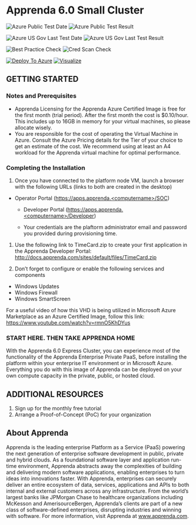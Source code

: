 # Apprenda 6.0 Small Cluster

![Azure Public Test Date](https://azurequickstartsservice.blob.core.windows.net/badges/apprenda60-small/PublicLastTestDate.svg)
![Azure Public Test Result](https://azurequickstartsservice.blob.core.windows.net/badges/apprenda60-small/PublicDeployment.svg)

![Azure US Gov Last Test Date](https://azurequickstartsservice.blob.core.windows.net/badges/apprenda60-small/FairfaxLastTestDate.svg)
![Azure US Gov Last Test Result](https://azurequickstartsservice.blob.core.windows.net/badges/apprenda60-small/FairfaxDeployment.svg)

![Best Practice Check](https://azurequickstartsservice.blob.core.windows.net/badges/apprenda60-small/BestPracticeResult.svg)
![Cred Scan Check](https://azurequickstartsservice.blob.core.windows.net/badges/apprenda60-small/CredScanResult.svg)

[![Deploy To Azure](https://raw.githubusercontent.com/fathym-it/azure-quickstart-templates/master/1-CONTRIBUTION-GUIDE/images/deploytoazure.svg?sanitize=true)](https://portal.azure.com/#create/Microsoft.Template/uri/https%3A%2F%2Fraw.githubusercontent.com%2Ffathym-it%2Fazure-quickstart-templates%2Fmaster%2Fapprenda60-small%2Fazuredeploy.json)
[![Visualize](https://raw.githubusercontent.com/fathym-it/azure-quickstart-templates/master/1-CONTRIBUTION-GUIDE/images/visualizebutton.svg?sanitize=true)](http://armviz.io/#/?load=https%3A%2F%2Fraw.githubusercontent.com%2Ffathym-it%2Fazure-quickstart-templates%2Fmaster%2Fapprenda60-small%2Fazuredeploy.json)

## GETTING STARTED

### Notes and Prerequisites

- Apprenda Licensing for the Apprenda Azure Certified Image is free for the first month (trial period). After the first month the cost is $0.10/hour. This includes up to 16GB in memory for your virtual machines, so please allocate wisely.
- You are responsible for the cost of operating the Virtual Machine in Azure. Consult the Azure Pricing details for the Tier of your choice to get an estimate of the cost. We recommend using at least an A4 workload for the Apprenda virtual machine for optimal performance.

### Completing the Installation

1. Once you have connected to the platform node VM, launch a browser with the following URLs (links to both are created in the desktop)

- Operator Portal (https://apps.apprenda.<computername>/SOC)

  - Developer Portal (https://apps.apprenda.<computername>/Developer)

  - Your credentials are the plaftorm administrator email and password you provided during provisioning time.

1. Use the following link to TimeCard.zip to create your first application in the Apprenda Developer Portal: http://docs.apprenda.com/sites/default/files/TimeCard.zip

1. Don’t forget to configure or enable the following services and components

- Windows Updates
- Windows Firewall
- Windows SmartScreen

For a useful video of how this VHD is being utilized in Microsoft Azure Marketplace as an Azure Certified Image, follow this link: https://www.youtube.com/watch?v=rmnO5KhDYus

### START HERE. THEN TAKE APPRENDA HOME

With the Apprenda 6.0 Express Cluster, you can experience most of the functionality of the Apprenda Enterprise Private PaaS, before installing the platform within your enterprise IT environment or in Microsoft Azure. Everything you do with this image of Apprenda can be deployed on your own compute capacity in the private, public, or hosted cloud.

## ADDITIONAL RESOURCES

1. Sign up for the monthly free tutorial
2. Arrange a Proof-of-Concept (PoC) for your organization

## About Apprenda

Apprenda is the leading enterprise Platform as a Service (PaaS) powering the next generation of enterprise software development in public, private and hybrid clouds. As a foundational software layer and application run-time environment, Apprenda abstracts away the complexities of building and delivering modern software applications, enabling enterprises to turn ideas into innovations faster. With Apprenda, enterprises can securely deliver an entire ecosystem of data, services, applications and APIs to both internal and external customers across any infrastructure. From the world’s largest banks like JPMorgan Chase to healthcare organizations including McKesson and AmerisourceBergen, Apprenda’s clients are part of a new class of software-defined enterprises, disrupting industries and winning with software. For more information, visit Apprenda at www.apprenda.com.

